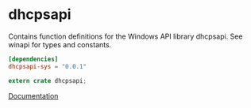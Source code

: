 # dhcpsapi #
Contains function definitions for the Windows API library dhcpsapi. See winapi for types and constants.

```toml
[dependencies]
dhcpsapi-sys = "0.0.1"
```

```rust
extern crate dhcpsapi;
```

[Documentation](https://retep998.github.io/doc/winapi/dhcpsapi/)
